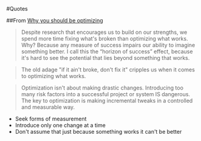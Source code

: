 #Quotes

##From [Why you should be optimizing](https://99u.adobe.com/articles/6990/why-you-should-be-optimizing)

> Despite research that encourages us to build on our strengths, we spend more time fixing what's broken than optimizing what works. Why? Because any measure of success impairs our ability to imagine something better. I call this the “horizon of success” effect, because it's hard to see the potential that lies beyond something that works.

> The old adage "if it ain't broke, don't fix it" cripples us when it comes to optimizing what works.

> Optimization isn't about making drastic changes. Introducing too many risk factors into a successful project or system IS dangerous. The key to optimization is making incremental tweaks in a controlled and measurable way.

* Seek forms of measurement
* Introduce only one change at a time
* Don't assume that just because something works it can't be better

